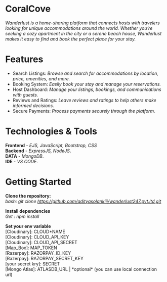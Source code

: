 # CoralCove

_Wanderlust is a home-sharing platform that connects hosts with travelers looking for unique accommodations around the world. Whether you’re seeking a cozy apartment in the city or a serene beach house, Wanderlust makes it easy to find and book the perfect place for your stay._

# Features

- Search Listings: _Browse and search for accommodations by location, price, amenities, and more._
- Booking System: _Easily book your stay and manage your reservations._
- Host Dashboard: _Manage your listings, bookings, and communications with guests._
- Reviews and Ratings: _Leave reviews and ratings to help others make informed decisions._
- Secure Payments: _Process payments securely through the platform._

# Technologies & Tools

**Frontend** - _EJS, JavaScript, Bootstrap, CSS_<br/>
**Backend** - _ExpressJS, NodeJS_.<br/>
**DATA** - _MongoDB_.<br/>
**IDE** - _VS CODE_.<br/>

# Getting Started

**Clone the repository:**<br/>
_bash: git clone https://github.com/adityasolankiii/wanderlust247.pvt.ltd.git_

**Install dependencies**<br/>
_Get : npm install_

**Set your env variable**<br/>
[Cloudinary]: CLOUD*NAME <br/>
[Cloudinary]: CLOUD_API_KEY <br/>
[Cloudinary]: CLOUD_API_SECRET <br/>
[Map_Box]: MAP_TOKEN <br/>
[Razerpay]: RAZORPAY_ID_KEY <br/>
[Razerpay]: RAZORPAY_SECRET_KEY <br/>
[your secret kry]: SECRET <br/>
[Mongo Atlas]: ATLASDB_URL | *optional\* (you can use local connection url)<br/>
